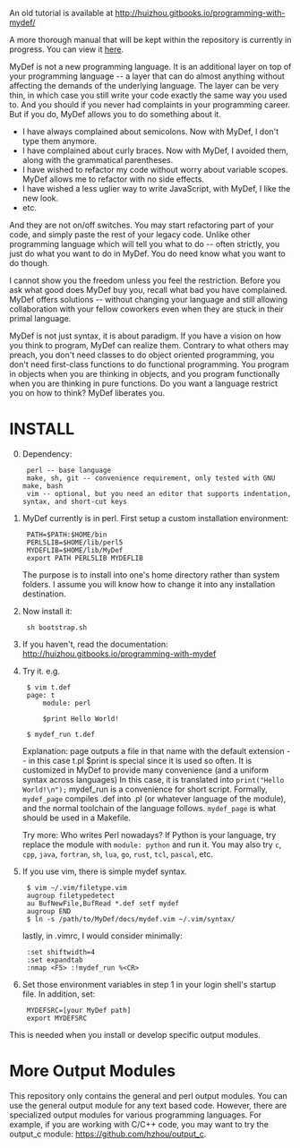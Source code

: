 An old tutorial is available at http://huizhou.gitbooks.io/programming-with-mydef/

A more thorough manual that will be kept within the repository is currently in progress. You can view it [here](http://htmlpreview.github.io/?https://github.com/hzhou/MyDef/blob/master/manual/mydef.html).

MyDef is not a new programming language. It is an additional layer on top of your programming language -- a layer that can do almost anything without affecting the demands of the underlying language. The layer can be very thin, in which case you still write your code exactly the same way you used to. And you should if you never had complaints in your programming career. But if you do, MyDef allows you to do something about it. 

* I have always complained about semicolons. Now with MyDef, I don't type them anymore. 
* I have complained about curly braces. Now with MyDef, I avoided them, along with the grammatical parentheses.
* I have wished to refactor my code without worry about variable scopes. MyDef allows me to refactor with no side effects.
* I have wished a less uglier way to write JavaScript, with MyDef, I like the new look.
* etc.

And they are not on/off switches. You may start refactoring part of your code, and simply paste the rest of your legacy code. Unlike other programming language which will tell you what to do -- often strictly, you just do what you want to do in MyDef. You do need know what you want to do though.

I cannot show you the freedom unless you feel the restriction. Before you ask what good does MyDef buy you, recall what bad you have complained. MyDef offers solutions -- without changing your language and still allowing collaboration with your fellow coworkers even when they are stuck in their primal language. 

MyDef is not just syntax, it is about paradigm. If you have a vision on how you think to program, MyDef can realize them. Contrary to what others may preach, you don't need classes to do object oriented programming, you don't need first-class functions to do functional programming. You program in objects when you are thinking in objects, and you program functionally when you are thinking in pure functions. Do you want a language restrict you on how to think? MyDef liberates you.

INSTALL
=======

0. Dependency: 

        perl -- base language
        make, sh, git -- convenience requirement, only tested with GNU make, bash
        vim -- optional, but you need an editor that supports indentation, syntax, and short-cut keys

1. MyDef currently is in perl. First setup a custom installation environment:

        PATH=$PATH:$HOME/bin
        PERL5LIB=$HOME/lib/perl5
        MYDEFLIB=$HOME/lib/MyDef
        export PATH PERL5LIB MYDEFLIB

    The purpose is to install into one's home directory rather than system folders. I assume you will know how to change it into any installation destination.

2. Now install it:

        sh bootstrap.sh

3. If you haven't, read the documentation: http://huizhou.gitbooks.io/programming-with-mydef

4. Try it. e.g.

        $ vim t.def
        page: t
            module: perl

            $print Hello World!

        $ mydef_run t.def

    Explanation: 
        page outputs a file in that name with the default extension -- in this case t.pl
        $print is special since it is used so often. It is customized in MyDef to provide many convenience (and a uniform syntax across languages)
        In this case, it is translated into `print("Hello World!\n");`
        mydef_run is a convenience for short script. 
        Formally, `mydef_page` compiles .def into .pl (or whatever language of the module), and the normal toolchain of the language follows. 
        `mydef_page` is what should be used in a Makefile.
        
    Try more:
        Who writes Perl nowadays? If Python is your language, try replace the module with `module: python` and run it.
        You may also try `c`, `cpp`, `java`, `fortran`, `sh`, `lua`, `go`, `rust`, `tcl`, `pascal`, etc.

5. If you use vim, there is simple mydef syntax.

        $ vim ~/.vim/filetype.vim
        augroup filetypedetect
        au BufNewFile,BufRead *.def setf mydef
        augroup END
        $ ln -s /path/to/MyDef/docs/mydef.vim ~/.vim/syntax/

    lastly, in .vimrc, I would consider minimally:

        :set shiftwidth=4
        :set expandtab 
        :nmap <F5> :!mydef_run %<CR>

6. Set those environment variables in step 1 in your login shell's startup file. In addition, set:

        MYDEFSRC=[your MyDef path]
        export MYDEFSRC

  This is needed when you install or develop specific output modules.

More Output Modules
===================

This repository only contains the general and perl output modules. You can use the general output module for any text based code. However, there are specialized output modules for various programming languages. For example, if you are working with C/C++ code, you may want to try the output_c module: https://github.com/hzhou/output_c. 
